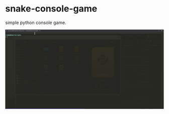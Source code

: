 # snake-console-game
simple python console game.

![Snake Game Record](https://github.com/omamkaz/snake-console-game/blob/main/snake-game.gif)
